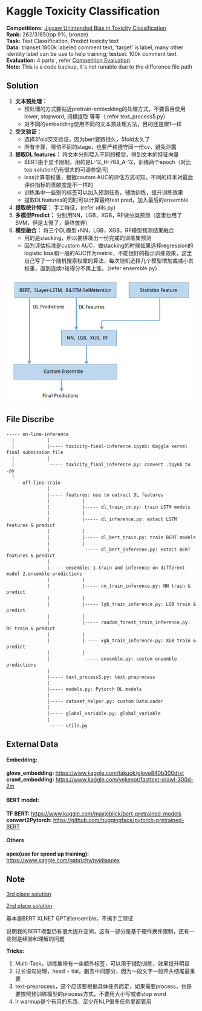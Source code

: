 # Kaggle Toxicity Classification

__Competitions:__ [Jigsaw Unintended Bias in Toxicity Classification](https://www.kaggle.com/c/jigsaw-unintended-bias-in-toxicity-classification)  
__Rank:__ 262/3165(top 9%, bronze)   
__Task:__ Text Classification, Predict toxicity text  
__Data:__ trianset:1800k labeled comment text, 'target' is label, many other identity label can be use to help training; testset: 100k comment text  
__Evaluation:__ 4 parts , refer [Competition Evaluation](https://www.kaggle.com/c/jigsaw-unintended-bias-in-toxicity-classification/overview/evaluation)  
__Note:__ This is a code backup, it's not runable due to the difference file path  



## Solution  

1. __文本预处理：__  
	* 预处理的方式要贴近pretrain-embedding的处理方式，不要盲目使用lower, stopword, 词根提取 等等（ refer text_process5.py）  
	* 对不同的embedding使用不同的文本预处理方法，目的还是跟1一样
2. __交叉验证：__  
	* 选择3fold交叉验证，因为bert要跑很久，5fold太久了  
	* 所有步骤，哪怕不同的stage，也要严格遵守同一份cv，避免泄露  
3. __提取DL features：__ 将文本分别喂入不同的模型，得到文本的特征向量
	* BERT由于显卡限制，用的是L-12_H-768_A-12，训练两个epoch（对比top solution仍有很大的可调参空间）  
	* loss计算带权重，根据coutom AUC的评估方式可知，不同的样本对最后评价指标的贡献度是不一样的  
	* 训练集中一些别的标签可以加入预测任务，辅助训练，提升训练效果  
	* 提取DLfeatures的同时可以计算最终test pred，加入最后的ensemble  
4. __提取统计特征：__ 手工特征，(refer utils.py)  
5. __多模型Predict：__ 分别用NN，LGB，XGB，RF做分类预测（这里也用了SVM，但是太慢了，最终放弃）  
6. __模型融合：__ 将三个DL模型+NN，LGB，XGB，RF模型预测结果融合
	* 用的是stacking，所以要拼凑出一份完成的训练集预测  
	* 因为评估标准是custom AUC，做stacking的时候如果选择regression的logistic loss和一般的AUC作为metric，不能很好的指示训练效果，这里自己写了一个随机搜索权重的算法，每次随机选择几个模型增加或减小其权重，直到连续n轮得分不再上涨，（refer ensemble.py）  
	

<img src="./toxicity_architectural.png">


## File Discribe
```
----- on-line-inference
  |            |
  |            |----- toxicity-final-inference.ipynb: Kaggle kernel final submission file
  |            |
  |             ----- toxicity_final_inference.py: convert .ipynb to .py
  |
   -- off-line-train
               |
               |----- features: use to eatract DL features
               |            |
               |            |----- dl_train_cv.py: train LSTM models
               |            |
               |            |----- dl_inference.py: extact LSTM features & predict
               |            |
               |            |----- dl_bert_train.py: train BERT models
               |            |
               |             ----- dl_bert_inferecne.py: extact BERT features & predict
               | 
               |----- emsemble: 1.train and inference on different model 2.ensemble predictions
               |            | 
               |            |----- nn_train_inference.py: NN train & predict
               |            | 
               |            |----- lgb_train_inference.py: LGB train & predict
               |            | 
               |            |----- random_forest_train_inference.py: RF train & predict
               |            | 
               |            |----- xgb_train_inference.py: XGB train & predict
               |            | 
               |             ----- ensemble.py: custom ensemble predictions 
               |
               |----- text_process5.py: text preprocess
               |
               |----- models.py: Pytorch DL models 
               |
               |----- dataset_helper.py: custom DataLoader
               |
               |----- global_variable.py: global_variable
               |
                ----- utils.py
```



## External Data

#### Embedding:  
__glove_embedding:__ https://www.kaggle.com/takuok/glove840b300dtxt  
__crawl_embedding:__ https://www.kaggle.com/yekenot/fasttext-crawl-300d-2m  

#### BERT model:
__TF BERT:__ https://www.kaggle.com/maxjeblick/bert-pretrained-models  
__convert2Pytorch:__ https://github.com/huggingface/pytorch-pretrained-BERT  

#### Others
__apex(use for speed up training):__ https://www.kaggle.com/gabrichy/nvidiaapex  



## Note

[3rd place solution](https://www.kaggle.com/c/jigsaw-unintended-bias-in-toxicity-classification/discussion/97471)

[2nd place solution](https://www.kaggle.com/c/jigsaw-unintended-bias-in-toxicity-classification/discussion/100661)

基本是BERT XLNET GPT的ensemble，不搞手工特征  

说明我的BERT模型仍有很大提升空间，这有一部分是基于硬件换件限制，还有一些则是经验和理解的问题  

**Tricks:**

1. Multi-Task，训练集带有一些额外标签，可以用于辅助训练，效果提升明显  
2. 过长语句处理，head + tial，删去中间部分，因为一段文字一般开头结尾最重要  
3. text-preprocess，这个应该要根据具体任务而定，如果需要process，也是要按照预训练模型的process方式，不要用大小写或者stop word  
4. lr warmup是个有用的东西，至少在NLP很多任务里都管用  



